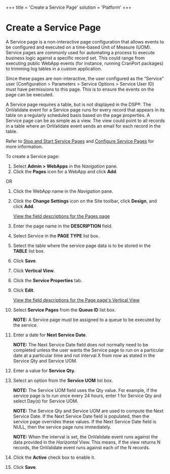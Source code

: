 +++
title = 'Create a Service Page'
solution = 'Platform'
+++

# Create a Service Page

A Service page is a non-interactive page configuration that allows
events to be configured and executed on a time-based Unit of Measure
(UOM). Service pages are commonly used for automating a process to
execute business logic against a specific record set. This could range
from executing public WebApp events (for instance, running CranPort
packages) to trimming log tables in a custom application.

Since these pages are non-interactive, the user configured as the
“Service” user (Configuration \> Parameters \> Service Options \>
Service User ID) must have permissions to this page. This is to ensure
the events on the page can be executed.

A Service page requires a table, but is not displayed in the DSP®. The
OnValidate event for a Service page runs for every record that appears
in its table on a regularly scheduled basis based on the page
properties. A Service page can be as simple as a view. The view could
point to all records in a table where an OnValidate event sends an email
for each record in the table.

Refer to [Stop and Start Service
Pages](../Sys_Admin/Use_Cases/Stop_and_Start_Service_Pages) and
[Configure Service
Pages](../Sys_Admin/Use_Cases/Configure_Service_Pages) for more
information.

To create a Service page:

1.  Select **Admin \> WebApps** in the *Navigation* pane.
2.  Click the **Pages** icon for a WebApp and click **Add**.

OR

1.  Click the WebApp name in the *Navigation* pane.

2.  Click the **Change Settings** icon on the Site toolbar, click
    **Design**, and click **Add**.
    
    [View the field descriptions for the Pages
    page](../Sys_Admin/Page_Desc/Pages_H)

3.  Enter the page name in the **DESCRIPTION** field.

4.  Select Service in the **PAGE TYPE** list box.

5.  Select the table where the service page data is to be stored in the
    **TABLE** list box.

6.  Click **Save**.

7.  Click **Vertical View**.

8.  Click the **Service Properties** tab.

9.  Click **Edit**.
    
    [View the field descriptions for the Page page's Vertical
    View](../Sys_Admin/Page_Desc/Pages_H)

10. Select **Service Pages** from the **Queue ID** list box.
    
    **NOTE:** A Service page must be assigned to a queue to be executed
    by the service.

11. Enter a date for **Next Service Date**.
    
    **NOTE:** The Next Service Date field does not normally need to be
    completed unless the user wants the Service page to run on a
    particular date at a particular time and not interval X from now as
    stated in the Service Qty and Service UOM.

12. Enter a value for **Service Qty**.

13. Select an option from the **Service UOM** list box.
    
    **NOTE:** The Service UOM field uses the Qty value. For example, if
    the service page is to run once every 24 hours, enter 1 for Service
    Qty and select Day(s) for Service UOM.
    
    **NOTE:** The Service Qty and Service UOM are used to compute the
    Next Service Date. If the Next Service Date field is populated, then
    the service page overrides these values. If the Next Service Date
    field is NULL, then the service page runs immediately.
    
    **NOTE:** When the interval is set, the OnValidate event runs
    against the data provided in the *Horizontal* View. This means, if
    the view returns N records, the OnValidate event runs against each
    of the N records.

14. Click the **Active** check box to enable it.

15. Click **Save**.
